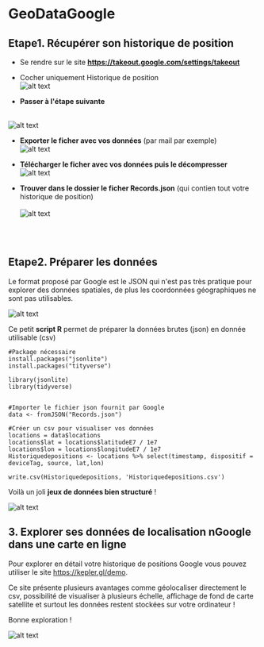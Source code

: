 # GeoDataGoogle

## Etape1. Récupérer son historique de position

* Se rendre sur le site **https://takeout.google.com/settings/takeout**

* Cocher uniquement Historique de position
<br> ![alt text](https://raw.githubusercontent.com/bmericskay/GeoDataGoogle/main/1.PNG)

* **Passer à l'étape suivante**

<br> ![alt text](https://raw.githubusercontent.com/bmericskay/GeoDataGoogle/main/2.PNG)

* **Exporter le ficher avec vos données** (par mail par exemple)
<br> ![alt text](https://raw.githubusercontent.com/bmericskay/GeoDataGoogle/main/3.PNG)


* **Télécharger le  ficher avec vos données puis le décompresser**
<br> ![alt text](https://raw.githubusercontent.com/bmericskay/GeoDataGoogle/main/4.PNG)


* **Trouver dans le dossier le ficher Records.json** (qui contien tout votre historique de position)
<br> <br> ![alt text](https://raw.githubusercontent.com/bmericskay/GeoDataGoogle/main/5.PNG)

<br> <br>
## Etape2. Préparer les données

Le format proposé par Google est le JSON qui n'est pas très pratique pour explorer des données spatiales, de plus les coordonnées géographiques ne sont pas utilisables.
<br/>

![alt text](https://raw.githubusercontent.com/bmericskay/GeoDataGoogle/main/JSON.PNG)


Ce petit **script R** permet de préparer la données brutes (json) en donnée utilisable (csv)

```{r}
#Package nécessaire
install.packages("jsonlite")
install.packages("tityverse")

library(jsonlite)
library(tidyverse)


#Importer le fichier json fournit par Google
data <- fromJSON("Records.json")

#Créer un csv pour visualiser vos données
locations = data$locations
locations$lat = locations$latitudeE7 / 1e7
locations$lon = locations$longitudeE7 / 1e7
Historiquedepositions <- locations %>% select(timestamp, dispositif = deviceTag, source, lat,lon)

write.csv(Historiquedepositions, 'Historiquedepositions.csv')
```

Voilà un joli **jeux de données bien structuré** !

![alt text](https://raw.githubusercontent.com/bmericskay/GeoDataGoogle/main/Dataframe.PNG)

## 3. Explorer ses données de localisation nGoogle dans une carte en ligne

Pour explorer en détail votre historique de positions Google vous pouvez utiliser le site https://kepler.gl/demo.

Ce site présente plusieurs avantages comme géolocaliser directement le csv, possibilité de visualiser à plusieurs échelle, affichage de fond de carte satellite et surtout les données restent stockées sur votre ordinateur !

Bonne exploration !

![alt text](https://raw.githubusercontent.com/bmericskay/GeoDataGoogle/main/Explorer.PNG)

